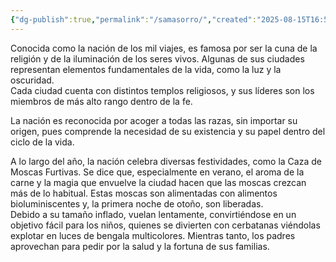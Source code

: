 ```yaml
---
{"dg-publish":true,"permalink":"/samasorro/","created":"2025-08-15T16:54:37.670-06:00","updated":"2025-08-15T17:05:18.000-06:00"}
---
```


Conocida como la nación de los mil viajes, es famosa por ser la cuna de la religión y de la iluminación de los seres vivos. Algunas de sus ciudades representan elementos fundamentales de la vida, como la luz y la oscuridad.  
Cada ciudad cuenta con distintos templos religiosos, y sus líderes son los miembros de más alto rango dentro de la fe.

La nación es reconocida por acoger a todas las razas, sin importar su origen, pues comprende la necesidad de su existencia y su papel dentro del ciclo de la vida.

A lo largo del año, la nación celebra diversas festividades, como la Caza de Moscas Furtivas. Se dice que, especialmente en verano, el aroma de la carne y la magia que envuelve la ciudad hacen que las moscas crezcan más de lo habitual. Estas moscas son alimentadas con alimentos bioluminiscentes y, la primera noche de otoño, son liberadas.  
Debido a su tamaño inflado, vuelan lentamente, convirtiéndose en un objetivo fácil para los niños, quienes se divierten con cerbatanas viéndolas explotar en luces de bengala multicolores. Mientras tanto, los padres aprovechan para pedir por la salud y la fortuna de sus familias.